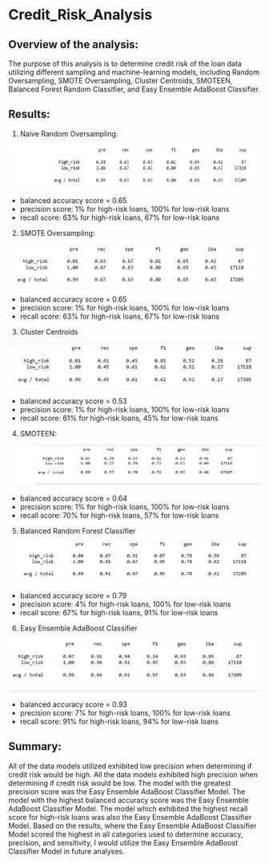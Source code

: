 # Credit_Risk_Analysis

## Overview of the analysis: 
  The purpose of this analysis is to determine credit risk of the loan data utilizing different sampling and machine-learning models, including Random Oversampling, SMOTE Oversampling, Cluster Centroids, SMOTEEN, Balanced Forest Random Classifier, and Easy Ensemble AdaBoost Classifier.  

## Results: 

1) Naive Random Oversampling:

![Naive Random Oversampling](Resources/Naive_Random_Oversampling.png)
  
  * balanced accuracy score = 0.65
  * precision score: 1% for high-risk loans, 100% for low-risk loans
  * recall score: 63% for high-risk loans, 67% for low-risk loans

2) SMOTE Oversampling:

![SMOTE Oversampling](Resources/SMOTE_Oversampling.png)

  * balanced accuracy score = 0.65
  * precision score: 1% for high-risk loans, 100% for low-risk loans
  * recall score: 63% for high-risk loans, 67% for low-risk loans
 
3) Cluster Centroids

![Cluster Centroids](Resources/Cluster_Centroids.png)

  * balanced accuracy score = 0.53
  * precision score: 1% for high-risk loans, 100% for low-risk loans
  * recall score: 61% for high-risk loans, 45% for low-risk loans

4) SMOTEEN:

![SMOTEEN](Resources/SMOTEEN.png)

  * balanced accuracy score = 0.64
  * precision score: 1% for high-risk loans, 100% for low-risk loans
  * recall score: 70% for high-risk loans, 57% for low-risk loans

5) Balanced Random Forest Classifier

![Balanced Random Forest Classifier](Resources/Balanced_Random_Forest_Classifier.png)

  * balanced accuracy score = 0.79
  * precision score: 4% for high-risk loans, 100% for low-risk loans
  * recall score: 67% for high-risk loans, 91% for low-risk loans 

6) Easy Ensemble AdaBoost Classifier

![Easy Ensemble AdaBoost Classifier](Resources/Easy_Ensemble_AdaBoost_Classifier.png)

  * balanced accuracy score = 0.93
  * precision score: 7% for high-risk loans, 100% for low-risk loans
  * recall score: 91% for high-risk loans, 94% for low-risk loans 

## Summary:
  All of the data models utilized exhibited low precision when determining if credit risk would be high. All the data models exhibited high precision when determining if credit risk would be low. The model with the greatest precision score was the Easy Ensemble AdaBoost Classifier Model. The model with the highest balanced accuracy score was the Easy Ensemble AdaBoost Classifier Model. The model which exhibited the highest recall score for high-risk loans was also the Easy Ensemble AdaBoost Classifier Model. Based on the results, where the Easy Ensemble AdaBoost Classifier Model scored the highest in all categories used to determine accuracy, precision, and sensitivity, I would utilize the Easy Ensemble AdaBoost Classifier Model in future analyses. 
